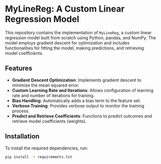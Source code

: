 # MyLineReg: A Custom Linear Regression Model

This repository contains the implementation of `MyLineReg`, a custom linear regression model built from scratch using Python, pandas, and NumPy. The model employs gradient descent for optimization and includes functionalities for fitting the model, making predictions, and retrieving model coefficients.

## Features

- **Gradient Descent Optimization**: Implements gradient descent to minimize the mean squared error.
- **Custom Learning Rate and Iterations**: Allows configuration of learning rate and number of iterations for training.
- **Bias Handling**: Automatically adds a bias term to the feature set.
- **Verbose Training**: Provides verbose output to monitor the training process.
- **Predict and Retrieve Coefficients**: Functions to predict outcomes and retrieve model coefficients (weights).

## Installation

To install the required dependencies, run:

```bash
pip install -r requirements.txt
